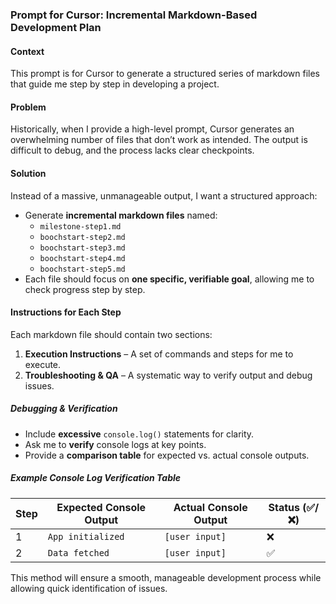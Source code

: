 


### **Prompt for Cursor: Incremental Markdown-Based Development Plan**  

#### **Context**  
This prompt is for Cursor to generate a structured series of markdown files that guide me step by step in developing a project.  

#### **Problem**  
Historically, when I provide a high-level prompt, Cursor generates an overwhelming number of files that don’t work as intended. The output is difficult to debug, and the process lacks clear checkpoints.  

#### **Solution**  
Instead of a massive, unmanageable output, I want a structured approach:  

- Generate **incremental markdown files** named:  
  - `milestone-step1.md`  
  - `boochstart-step2.md`  
  - `boochstart-step3.md`  
  - `boochstart-step4.md`  
  - `boochstart-step5.md`  
- Each file should focus on **one specific, verifiable goal**, allowing me to check progress step by step.  

#### **Instructions for Each Step**  
Each markdown file should contain two sections:  
1. **Execution Instructions** – A set of commands and steps for me to execute.  
2. **Troubleshooting & QA** – A systematic way to verify output and debug issues.  

##### **Debugging & Verification**  
- Include **excessive** `console.log()` statements for clarity.  
- Ask me to **verify** console logs at key points.  
- Provide a **comparison table** for expected vs. actual console outputs.  

##### **Example Console Log Verification Table**  

| Step | Expected Console Output | Actual Console Output | Status (✅/❌) |  
|------|-------------------------|-----------------------|---------------|  
| 1    | `App initialized`       | `[user input]`        | ❌            |  
| 2    | `Data fetched`          | `[user input]`        | ✅            |  

This method will ensure a smooth, manageable development process while allowing quick identification of issues.

